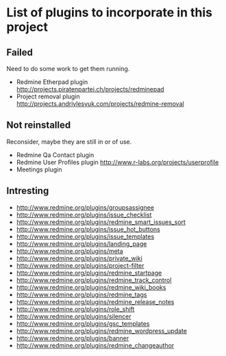 # List of plugins to incorporate in this project

## Failed

Need to do some work to get them running.

- Redmine Etherpad plugin
	http://projects.piratenpartei.ch/projects/redminepad
- Project removal plugin
	http://projects.andriylesyuk.com/projects/redmine-removal

## Not reinstalled

Reconsider, maybe they are still in or of use.

- Redmine Qa Contact plugin
- Redmine User Profiles plugin
	http://www.r-labs.org/projects/userprofile
- Meetings plugin

## Intresting

+ http://www.redmine.org/plugins/groupsassignee
+ http://www.redmine.org/plugins/issue_checklist
+ http://www.redmine.org/plugins/redmine_smart_issues_sort
+ http://www.redmine.org/plugins/issue_hot_buttons
+ http://www.redmine.org/plugins/issue_templates
+ http://www.redmine.org/plugins/landing_page
+ http://www.redmine.org/plugins/meta
+ http://www.redmine.org/plugins/private_wiki
+ http://www.redmine.org/plugins/project-filter
+ http://www.redmine.org/plugins/redmine_startpage
+ http://www.redmine.org/plugins/redmine_track_control
+ http://www.redmine.org/plugins/redmine_wiki_books
+ http://www.redmine.org/plugins/redmine_tags
+ http://www.redmine.org/plugins/redmine_release_notes
+ http://www.redmine.org/plugins/role_shift
+ http://www.redmine.org/plugins/silencer
+ http://www.redmine.org/plugins/gsc_templates
+ http://www.redmine.org/plugins/redmine_wordpress_update
+ http://www.redmine.org/plugins/banner
+ http://www.redmine.org/plugins/redmine_changeauthor
